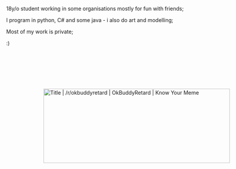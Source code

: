 18y/o student working in some organisations mostly for fun with friends;

I program in python, C# and some java - i also do art and modelling;

Most of my work is private;

:)


<img src="https://i.kym-cdn.com/photos/images/facebook/002/557/308/d8c.jpg" jsaction="load:XAeZkd;" jsname="HiaYvf" class="n3VNCb pT0Scc KAlRDb" role="" aria-label="" alt="Title | /r/okbuddyretard | OkBuddyRetard | Know Your Meme" data-noaft="1" style="width: 500px; height: 200px; margin: 100px;">
